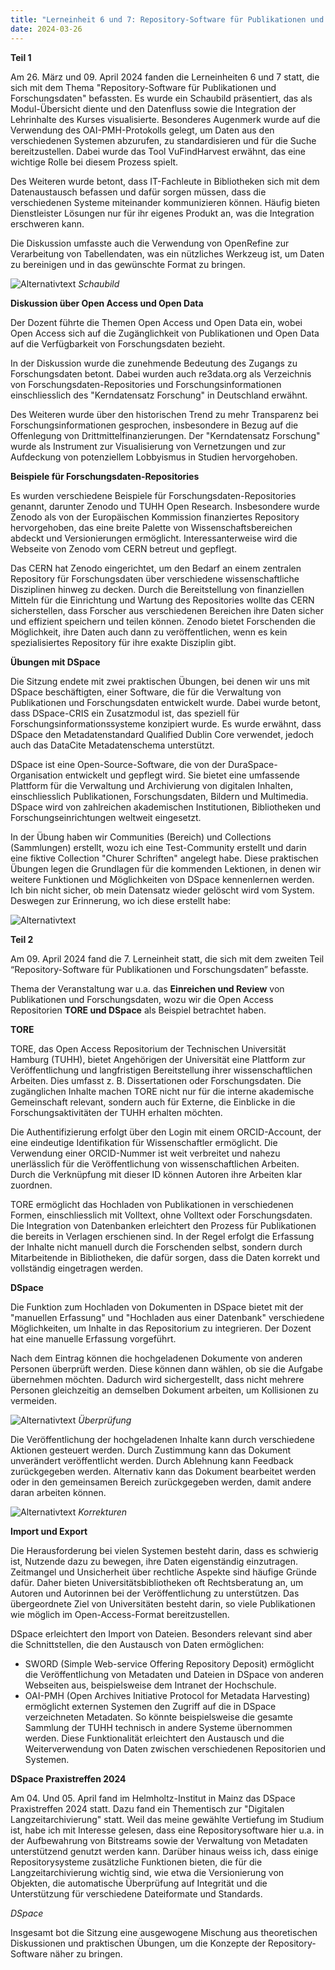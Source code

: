 ```yaml
---
title: "Lerneinheit 6 und 7: Repository-Software für Publikationen und Forschungsdaten Teile 1 und 2"
date: 2024-03-26
---
```


**Teil 1**

Am 26. März und 09. April 2024 fanden die Lerneinheiten 6 und 7 statt, die sich mit dem Thema "Repository-Software für Publikationen und Forschungsdaten" befassten. Es wurde ein Schaubild präsentiert, das als Modul-Übersicht diente und den Datenfluss sowie die Integration der Lehrinhalte des Kurses visualisierte. Besonderes Augenmerk wurde auf die Verwendung des OAI-PMH-Protokolls gelegt, um Daten aus den verschiedenen Systemen abzurufen, zu standardisieren und für die Suche bereitzustellen. Dabei wurde das Tool VuFindHarvest erwähnt, das eine wichtige Rolle bei diesem Prozess spielt.

Des Weiteren wurde betont, dass IT-Fachleute in Bibliotheken sich mit dem Datenaustausch befassen und dafür sorgen müssen, dass die verschiedenen Systeme miteinander kommunizieren können. Häufig bieten Dienstleister Lösungen nur für ihr eigenes Produkt an, was die Integration erschweren kann.

Die Diskussion umfasste auch die Verwendung von OpenRefine zur Verarbeitung von Tabellendaten, was ein nützliches Werkzeug ist, um Daten zu bereinigen und in das gewünschte Format zu bringen.

![Alternativtext](https://jonasbracchi.github.io/bain-lerntagebuch/images/schaubild.png)
*Schaubild*

**Diskussion über Open Access und Open Data**

Der Dozent führte die Themen Open Access und Open Data ein, wobei Open Access sich auf die Zugänglichkeit von Publikationen und Open Data auf die Verfügbarkeit von Forschungsdaten bezieht.

In der Diskussion wurde die zunehmende Bedeutung des Zugangs zu Forschungsdaten betont. Dabei wurden auch re3data.org als Verzeichnis von Forschungsdaten-Repositories und Forschungsinformationen einschliesslich des "Kerndatensatz Forschung" in Deutschland erwähnt.

Des Weiteren wurde über den historischen Trend zu mehr Transparenz bei Forschungsinformationen gesprochen, insbesondere in Bezug auf die Offenlegung von Drittmittelfinanzierungen. Der "Kerndatensatz Forschung" wurde als Instrument zur Visualisierung von Vernetzungen und zur Aufdeckung von potenziellem Lobbyismus in Studien hervorgehoben.

**Beispiele für Forschungsdaten-Repositories**

Es wurden verschiedene Beispiele für Forschungsdaten-Repositories genannt, darunter Zenodo und TUHH Open Research. Insbesondere wurde Zenodo als von der Europäischen Kommission finanziertes Repository hervorgehoben, das eine breite Palette von Wissenschaftsbereichen abdeckt und Versionierungen ermöglicht. Interessanterweise wird die Webseite von Zenodo vom CERN betreut und gepflegt.

Das CERN hat Zenodo eingerichtet, um den Bedarf an einem zentralen Repository für Forschungsdaten über verschiedene wissenschaftliche Disziplinen hinweg zu decken. Durch die Bereitstellung von finanziellen Mitteln für die Einrichtung und Wartung des Repositories wollte das CERN sicherstellen, dass Forscher aus verschiedenen Bereichen ihre Daten sicher und effizient speichern und teilen können. Zenodo bietet Forschenden die Möglichkeit, ihre Daten auch dann zu veröffentlichen, wenn es kein spezialisiertes Repository für ihre exakte Disziplin gibt.

**Übungen mit DSpace**

Die Sitzung endete mit zwei praktischen Übungen, bei denen wir uns mit DSpace beschäftigten, einer Software, die für die Verwaltung von Publikationen und Forschungsdaten entwickelt wurde. Dabei wurde betont, dass DSpace-CRIS ein Zusatzmodul ist, das speziell für Forschungsinformationssysteme konzipiert wurde. Es wurde erwähnt, dass DSpace den Metadatenstandard Qualified Dublin Core verwendet, jedoch auch das DataCite Metadatenschema unterstützt. 

DSpace ist eine Open-Source-Software, die von der DuraSpace-Organisation entwickelt und gepflegt wird. Sie bietet eine umfassende Plattform für die Verwaltung und Archivierung von digitalen Inhalten, einschliesslich Publikationen, Forschungsdaten, Bildern und Multimedia. DSpace wird von zahlreichen akademischen Institutionen, Bibliotheken und Forschungseinrichtungen weltweit eingesetzt.

In der Übung haben wir Communities (Bereich) und Collections (Sammlungen) erstellt, wozu ich eine Test-Community erstellt und darin eine fiktive Collection "Churer Schriften" angelegt habe. Diese praktischen Übungen legen die Grundlagen für die kommenden Lektionen, in denen wir weitere Funktionen und Möglichkeiten von DSpace kennenlernen werden. Ich bin nicht sicher, ob mein Datensatz wieder gelöscht wird vom System. Deswegen zur Erinnerung, wo ich diese erstellt habe:

![Alternativtext](https://jonasbracchi.github.io/bain-lerntagebuch/images/dspace.png)

**Teil 2**
 
Am 09. April 2024 fand die 7. Lerneinheit statt, die sich mit dem zweiten Teil “Repository-Software für Publikationen und Forschungsdaten” befasste. 

Thema der Veranstaltung war u.a. das **Einreichen und Review** von Publikationen und Forschungsdaten, wozu wir die Open Access Repositorien **TORE und DSpace** als Beispiel betrachtet haben. 

**TORE**

TORE, das Open Access Repositorium der Technischen Universität Hamburg (TUHH), bietet Angehörigen der Universität eine Plattform zur Veröffentlichung und langfristigen Bereitstellung ihrer wissenschaftlichen Arbeiten. Dies umfasst z. B. Dissertationen oder Forschungsdaten. Die zugänglichen Inhalte machen TORE nicht nur für die interne akademische Gemeinschaft relevant, sondern auch für Externe, die Einblicke in die Forschungsaktivitäten der TUHH erhalten möchten. 

Die Authentifizierung erfolgt über den Login mit einem ORCID-Account, der eine eindeutige Identifikation für Wissenschaftler ermöglicht. Die Verwendung einer ORCID-Nummer ist weit verbreitet und nahezu unerlässlich für die Veröffentlichung von wissenschaftlichen Arbeiten. Durch die Verknüpfung mit dieser ID können Autoren ihre Arbeiten klar zuordnen. 
 
TORE ermöglicht das Hochladen von Publikationen in verschiedenen Formen, einschliesslich mit Volltext, ohne Volltext oder Forschungsdaten. Die Integration von Datenbanken erleichtert den Prozess für Publikationen die bereits in Verlagen erschienen sind. In der Regel erfolgt die Erfassung der Inhalte nicht manuell durch die Forschenden selbst, sondern durch Mitarbeitende in Bibliotheken, die dafür sorgen, dass die Daten korrekt und vollständig eingetragen werden. 

**DSpace**

Die Funktion zum Hochladen von Dokumenten in DSpace bietet mit der "manuellen Erfassung" und "Hochladen aus einer Datenbank" verschiedene Möglichkeiten, um Inhalte in das Repositorium zu integrieren. Der Dozent hat eine manuelle Erfassung vorgeführt.

Nach dem Eintrag können die hochgeladenen Dokumente von anderen Personen überprüft werden. Diese können dann wählen, ob sie die Aufgabe übernehmen möchten. Dadurch wird sichergestellt, dass nicht mehrere Personen gleichzeitig an demselben Dokument arbeiten, um Kollisionen zu vermeiden.

![Alternativtext](https://jonasbracchi.github.io/bain-lerntagebuch/images/übernehmen.png)
*Überprüfung*

Die Veröffentlichung der hochgeladenen Inhalte kann durch verschiedene Aktionen gesteuert werden. Durch Zustimmung kann das Dokument unverändert veröffentlicht werden. Durch Ablehnung kann Feedback zurückgegeben werden. Alternativ kann das Dokument bearbeitet werden oder in den gemeinsamen Bereich zurückgegeben werden, damit andere daran arbeiten können.

![Alternativtext](https://jonasbracchi.github.io/bain-lerntagebuch/images/zustimmen.png)
*Korrekturen*

**Import und Export**

Die Herausforderung bei vielen Systemen besteht darin, dass es schwierig ist, Nutzende dazu zu bewegen, ihre Daten eigenständig einzutragen. Zeitmangel und Unsicherheit über rechtliche Aspekte sind häufige Gründe dafür. Daher bieten Universitätsbibliotheken oft Rechtsberatung an, um Autoren und Autorinnen bei der Veröffentlichung zu unterstützen. Das übergeordnete Ziel von Universitäten besteht darin, so viele Publikationen wie möglich im Open-Access-Format bereitzustellen. 

DSpace erleichtert den Import von Dateien. Besonders relevant sind aber die Schnittstellen, die den Austausch von Daten ermöglichen:

- SWORD (Simple Web-service Offering Repository Deposit) ermöglicht die Veröffentlichung von Metadaten und Dateien in DSpace von anderen Webseiten aus, beispielsweise dem Intranet der Hochschule. 
- OAI-PMH (Open Archives Initiative Protocol for Metadata Harvesting) ermöglicht externen Systemen den Zugriff auf die in DSpace verzeichneten Metadaten. So könnte beispielsweise die gesamte Sammlung der TUHH technisch in andere Systeme übernommen werden. Diese Funktionalität erleichtert den Austausch und die Weiterverwendung von Daten zwischen verschiedenen Repositorien und Systemen. 

**DSpace Praxistreffen 2024**

Am 04. Und 05. April fand im Helmholtz-Institut in Mainz das  DSpace Praxistreffen 2024 statt. Dazu fand ein Thementisch zur "Digitalen Langzeitarchivierung" statt. Weil das meine gewählte Vertiefung im Studium ist, habe ich mit Interesse gelesen, dass eine Repositorysoftware hier u.a. in der Aufbewahrung von Bitstreams sowie der Verwaltung von Metadaten unterstützend genutzt werden kann. Darüber hinaus weiss ich, dass einige Repositorysysteme zusätzliche Funktionen bieten, die für die Langzeitarchivierung wichtig sind, wie etwa die Versionierung von Objekten, die automatische Überprüfung auf Integrität und die Unterstützung für verschiedene Dateiformate und Standards. 


*DSpace*


Insgesamt bot die Sitzung eine ausgewogene Mischung aus theoretischen Diskussionen und praktischen Übungen, um die Konzepte der Repository-Software näher zu bringen.

